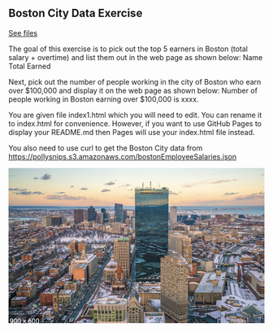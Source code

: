 ## Boston City Data Exercise

[See files](../01_walkBoston/)

The goal of this exercise is to pick out the top 5 earners in Boston (total salary + overtime) and list them out in the web page as shown below:
Name     Total Earned 

Next, pick out the number of people working in the city of Boston who earn over $100,000 and display it on the web page as shown below: 
Number of people working in Boston earning over $100,000 is xxxx.

You are given file index1.html which you will need to edit. You can rename it to index.html for convenience. However, if you want to use GitHub Pages to display your README.md then Pages will use your index.html file instead.

You also need to use curl to get the Boston City data from https://pollysnips.s3.amazonaws.com/bostonEmployeeSalaries.json

<img src='./img/boston.png'>
